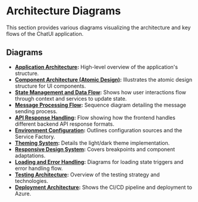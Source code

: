 # Architecture Diagrams

This section provides various diagrams visualizing the architecture and key flows of the ChatUI application.

## Diagrams

- **[Application Architecture](./application-architecture.md):** High-level overview of the application's structure.
- **[Component Architecture (Atomic Design)](./component-architecture.md):** Illustrates the atomic design structure for UI components.
- **[State Management and Data Flow](./state-data-flow.md):** Shows how user interactions flow through context and services to update state.
- **[Message Processing Flow](./message-processing-flow.md):** Sequence diagram detailing the message sending process.
- **[API Response Handling](./api-response-handling.md):** Flow showing how the frontend handles different backend API response formats.
- **[Environment Configuration](./environment-configuration.md):** Outlines configuration sources and the Service Factory.
- **[Theming System](./theming-system.md):** Details the light/dark theme implementation.
- **[Responsive Design System](./responsive-design.md):** Covers breakpoints and component adaptations.
- **[Loading and Error Handling](./error-handling.md):** Diagrams for loading state triggers and error handling flow.
- **[Testing Architecture](./testing-architecture.md):** Overview of the testing strategy and technologies.
- **[Deployment Architecture](./deployment-architecture.md):** Shows the CI/CD pipeline and deployment to Azure. 